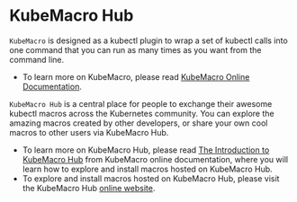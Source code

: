 # KubeMacro Hub

`KubeMacro` is designed as a kubectl plugin to wrap a set of kubectl calls into one command that you can run as many times as you want from the command line.
* To learn more on KubeMacro, please read [KubeMacro Online Documentation](https://morningspace.github.io/kubemacro/docs/).

`KubeMacro Hub` is a central place for people to exchange their awesome kubectl macros across the Kubernetes community. You can explore the amazing macros created by other developers, or share your own cool macros to other users via KubeMacro Hub.
* To learn more on KubeMacro Hub, please read [The Introduction to KubeMacro Hub](https://morningspace.github.io/kubemacro/docs/#/kubemacro-hub) from KubeMacro online documentation, where you will learn how to explore and install macros hosted on KubeMacro Hub.
* To explore and install macros hosted on KubeMacro Hub, please visit the KubeMacro Hub [online website](https://morningspace.github.io/kubemacro-hub/).
